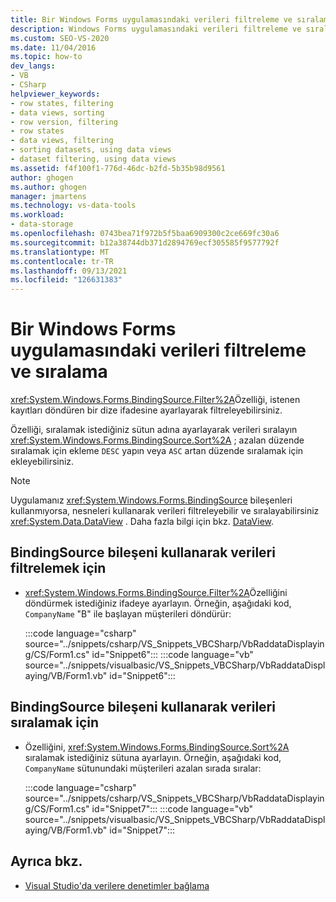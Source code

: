 ```yaml
---
title: Bir Windows Forms uygulamasındaki verileri filtreleme ve sıralama
description: Windows Forms uygulamasındaki verileri filtreleme ve sıralama. Filter özelliğini, istenen kayıtları döndüren bir dize ifadesi olarak ayarlayın.
ms.custom: SEO-VS-2020
ms.date: 11/04/2016
ms.topic: how-to
dev_langs:
- VB
- CSharp
helpviewer_keywords:
- row states, filtering
- data views, sorting
- row version, filtering
- row states
- data views, filtering
- sorting datasets, using data views
- dataset filtering, using data views
ms.assetid: f4f100f1-776d-46dc-b2fd-5b35b98d9561
author: ghogen
ms.author: ghogen
manager: jmartens
ms.technology: vs-data-tools
ms.workload:
- data-storage
ms.openlocfilehash: 0743bea71f972b5f5baa6909300c2ce669fc30a6
ms.sourcegitcommit: b12a38744db371d2894769ecf305585f9577792f
ms.translationtype: MT
ms.contentlocale: tr-TR
ms.lasthandoff: 09/13/2021
ms.locfileid: "126631383"
---
```

# <a name="filter-and-sort-data-in-a-windows-forms-application"></a>Bir Windows Forms uygulamasındaki verileri filtreleme ve sıralama

<xref:System.Windows.Forms.BindingSource.Filter%2A>Özelliği, istenen kayıtları döndüren bir dize ifadesine ayarlayarak filtreleyebilirsiniz.

Özelliği, sıralamak istediğiniz sütun adına ayarlayarak verileri sıralayın <xref:System.Windows.Forms.BindingSource.Sort%2A> ; azalan düzende sıralamak için ekleme `DESC` yapın veya `ASC` artan düzende sıralamak için ekleyebilirsiniz.

> [!NOTE]
> Uygulamanız <xref:System.Windows.Forms.BindingSource> bileşenleri kullanmıyorsa, nesneleri kullanarak verileri filtreleyebilir ve sıralayabilirsiniz <xref:System.Data.DataView> . Daha fazla bilgi için bkz. [DataView](/dotnet/framework/data/adonet/dataset-datatable-dataview/dataviews).

## <a name="to-filter-data-by-using-a-bindingsource-component"></a>BindingSource bileşeni kullanarak verileri filtrelemek için

- <xref:System.Windows.Forms.BindingSource.Filter%2A>Özelliğini döndürmek istediğiniz ifadeye ayarlayın. Örneğin, aşağıdaki kod, `CompanyName` "B" ile başlayan müşterileri döndürür:

     :::code language="csharp" source="../snippets/csharp/VS_Snippets_VBCSharp/VbRaddataDisplaying/CS/Form1.cs" id="Snippet6":::
     :::code language="vb" source="../snippets/visualbasic/VS_Snippets_VBCSharp/VbRaddataDisplaying/VB/Form1.vb" id="Snippet6":::

## <a name="to-sort-data-by-using-a-bindingsource-component"></a>BindingSource bileşeni kullanarak verileri sıralamak için

- Özelliğini, <xref:System.Windows.Forms.BindingSource.Sort%2A> sıralamak istediğiniz sütuna ayarlayın. Örneğin, aşağıdaki kod, `CompanyName` sütunundaki müşterileri azalan sırada sıralar:

     :::code language="csharp" source="../snippets/csharp/VS_Snippets_VBCSharp/VbRaddataDisplaying/CS/Form1.cs" id="Snippet7":::
     :::code language="vb" source="../snippets/visualbasic/VS_Snippets_VBCSharp/VbRaddataDisplaying/VB/Form1.vb" id="Snippet7":::

## <a name="see-also"></a>Ayrıca bkz.

- [Visual Studio'da verilere denetimler bağlama](../data-tools/bind-controls-to-data-in-visual-studio.md)
